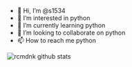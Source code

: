 - 👋 Hi, I’m @s1534
- 👀 I’m interested in python
- 🌱 I’m currently learning python
- 💞️ I’m looking to collaborate on python
- 📫 How to reach me python

<!---
s1534/s1534 is a ✨ special ✨ repository because its `README.md` (this file) appears on your GitHub profile.
You can click the Preview link to take a look at your changes.
--->
![rcmdnk github stats](https://github-readme-stats.vercel.app/api?username=s1534)
